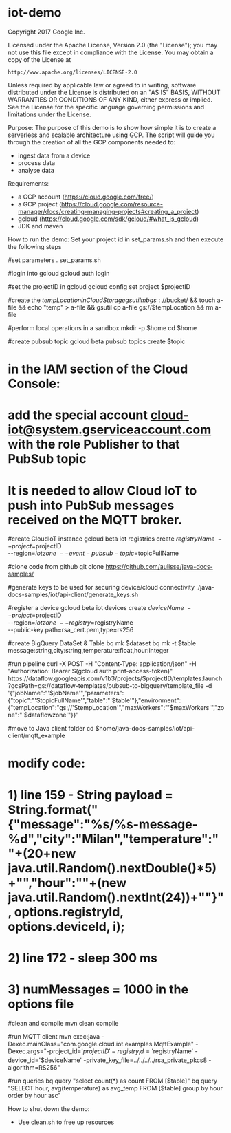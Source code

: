 # iot-demo

Copyright 2017 Google Inc.

Licensed under the Apache License, Version 2.0 (the "License");
you may not use this file except in compliance with the License.
You may obtain a copy of the License at

    http://www.apache.org/licenses/LICENSE-2.0

Unless required by applicable law or agreed to in writing, software
distributed under the License is distributed on an "AS IS" BASIS,
WITHOUT WARRANTIES OR CONDITIONS OF ANY KIND, either express or implied.
See the License for the specific language governing permissions and
limitations under the License.

Purpose:
The purpose of this demo is to show how simple it is to create a serverless and scalable architecture using GCP.
The script will guide you through the creation of all the GCP components needed to:
- ingest data from a device
- process data
- analyse data

Requirements:
- a GCP account (https://cloud.google.com/free/)
- a GCP project (https://cloud.google.com/resource-manager/docs/creating-managing-projects#creating_a_project)
- gcloud (https://cloud.google.com/sdk/gcloud/#what_is_gcloud)
- JDK and maven

How to run the demo:
Set your project id in set_params.sh and then execute the following steps

#set parameters
. set_params.sh

#login into gcloud
gcloud auth login

#set the projectID in gcloud
gcloud config set project $projectID

#create the $tempLocation in CloudStorage
gsutil mb gs://$bucket/ && touch a-file && echo "temp" > a-file && gsutil cp a-file gs://$tempLocation && rm a-file

#perform local operations in a sandbox
mkdir -p $home
cd $home

#create pubsub topic
gcloud beta pubsub topics create $topic

# in the IAM section of the Cloud Console:
# add the special account cloud-iot@system.gserviceaccount.com with the role Publisher to that PubSub topic
# It is needed to allow Cloud IoT to push into PubSub messages received on the MQTT broker.

#create CloudIoT instance
gcloud beta iot registries create $registryName \
    --project=$projectID \
    --region=$iotzone \
    --event-pubsub-topic=$topicFullName

#clone code from github
git clone https://github.com/aulisse/java-docs-samples/

#generate keys to be used for securing device/cloud connectivity
./java-docs-samples/iot/api-client/generate_keys.sh

#register a device
gcloud beta iot devices create $deviceName \
  --project=$projectID \
  --region=$iotzone \
  --registry=$registryName \
  --public-key path=rsa_cert.pem,type=rs256

#create BigQuery DataSet & Table
bq mk $dataset
bq mk -t $table message:string,city:string,temperature:float,hour:integer

#run pipeline
curl -X POST -H "Content-Type: application/json" -H "Authorization: Bearer $(gcloud auth print-access-token)" https://dataflow.googleapis.com/v1b3/projects/$projectID/templates:launch?gcsPath=gs://dataflow-templates/pubsub-to-bigquery/template_file -d  '{"jobName":"'$jobName'","parameters":{"topic":"'$topicFullName'","table":"'$table'"},"environment":{"tempLocation":"gs://'$tempLocation'","maxWorkers":"'$maxWorkers'","zone":"'$dataflowzone'"}}'

#move to Java client folder
cd $home/java-docs-samples/iot/api-client/mqtt_example

# modify code:
# 1) line 159 - String payload = String.format("{\"message\":\"%s/%s-message-%d\",\"city\":\"Milan\",\"temperature\":\""+(20+new java.util.Random().nextDouble()*5)+"\",\"hour\":\""+(new java.util.Random().nextInt(24))+"\"}", options.registryId, options.deviceId, i);
# 2) line 172 - sleep 300 ms 
# 3) numMessages = 1000 in the options file

#clean and compile 
mvn clean compile

#run MQTT client
mvn exec:java -Dexec.mainClass="com.google.cloud.iot.examples.MqttExample" -Dexec.args="-project_id='$projectID' -registry_id='$registryName' -device_id='$deviceName' -private_key_file=../../../../rsa_private_pkcs8 -algorithm=RS256"

#run queries
bq query "select count(*) as count FROM [$table]"
bq query "SELECT hour, avg(temperature) as avg_temp FROM [$table] group by hour order by hour asc"

How to shut down the demo:
- Use clean.sh to free up resources

